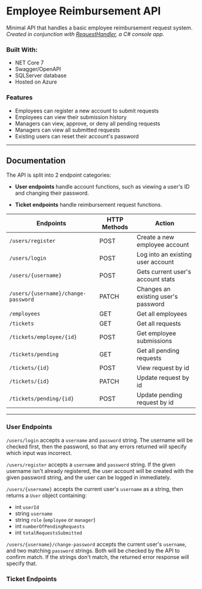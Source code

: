 # Employee Reimbursement API

Minimal API that handles a basic employee reimbursement request system. _Created in conjunction with [RequestHandler](https://github.com/briannarenni/RequestHandler-221024), a C# console app._

### Built With:

-   NET Core 7
-   Swagger/OpenAPI
-   SQLServer database
-   Hosted on Azure

### Features

-   Employees can register a new account to submit requests
-   Employees can view their submission history
-   Managers can view, approve, or deny all pending requests
-   Managers can view all submitted requests
-   Existing users can reset their account's password

---

## Documentation

The API is split into 2 endpoint categories:

-   **User endpoints** handle account functions, such as viewing a user's ID and changing their password.

-   **Ticket endpoints** handle reimbursement request functions.

| Endpoints                           | HTTP Methods | Action                              |
| ----------------------------------- | ------------ | ----------------------------------- |
| `/users/register`                   | POST         | Create a new employee account       |
| `/users/login`                      | POST         | Log into an existing user account   |
| `/users/{username}`                 | POST         | Gets current user's account stats   |
| `/users/{username}/change-password` | PATCH        | Changes an existing user's password |
| `/employees`                        | GET          | Get all employees                   |
| `/tickets`                          | GET          | Get all requests                    |
| `/tickets/employee/{id}`            | POST         | Get employee submissions            |
| `/tickets/pending`                  | GET          | Get all pending requests            |
| `/tickets/{id}`                     | POST         | View request by id                  |
| `/tickets/{id}`                     | PATCH        | Update request by id                |
| `/tickets/pending/{id}`             | POST         | Update pending request by id        |

---

### User Endpoints

`/users/login` accepts a `username` and `password` string. The username will be checked first, then the password, so that any errors returned will specify which input was incorrect.

`/users/register` accepts a `username` and `password` string. If the given username isn't already registered, the user account will be created with the given password string, and the user can be logged in immediately.

`/users/{username}` accepts the current user's `username` as a string, then returns a `User` object containing:

-   int `userId`
-   string `username`
-   string `role` (`employee` or `manager`)
-   int `numberOfPendingRequests`
-   int `totalRequestsSubmitted`

`/users/{username}/change-password` accepts the current user's `username`, and two matching `password` strings. Both will be checked by the API to confirm match. If the strings don't match, the returned error response will specify that.

### Ticket Endpoints
